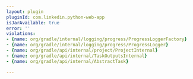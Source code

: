 ```yaml
---
layout: plugin
pluginId: com.linkedin.python-web-app
isJarAvailable: true
error: ''
violations:
- {name: org/gradle/internal/logging/progress/ProgressLoggerFactory}
- {name: org/gradle/internal/logging/progress/ProgressLogger}
- {name: org/gradle/api/internal/project/ProjectInternal}
- {name: org/gradle/api/internal/TaskOutputsInternal}
- {name: org/gradle/api/internal/AbstractTask}

---
```

